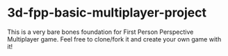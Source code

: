 # 3d-fpp-basic-multiplayer-project
This is a very bare bones foundation for First Person Perspective Multiplayer game. Feel free to clone/fork it and create your own game with it!
